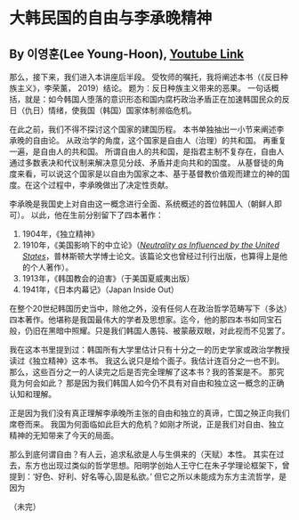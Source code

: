 # 大韩民国的自由与李承晚精神
## By 이영훈(Lee Young-Hoon), [Youtube Link](https://www.youtube.com/watch?v=SPTceqAuhaM&t=996s)


那么，接下来，我们进入本讲座后半段。
受牧师的嘱托，我将阐述本书（《反日种族主义》，李荣薰， 2019）结论。
题为：反日种族主义带来的恶果。
一句话概括，就是：如今韩国人堕落的意识形态和国内腐朽政治矛盾正在加速韩国民众的反日（仇日）情绪，使我国（韩国）国家体制濒临危机。

在此之前，我们不得不探讨这个国家的建国历程。
本书单独抽出一小节来阐述李承晚的自由论。
从政治学的角度，这个国家是自由人（治理）的共和国。
再重复一遍，是自由人的共和国。
所谓自由人的共和国，是指君主制不复存在，自由人通过多数表决和代议制来解决意见分歧、矛盾并走向共和的国度。
从基督徒的角度来看，可以说这个国家是以自由为国家之本、基于基督教价值观而建立的神的国度。在这个过程中，李承晚做出了决定性贡献。

李承晚是我国史上对自由这一概念进行全面、系统概述的首位韩国人（朝鲜人即可）。
以此，他在生前分别留下了四本著作：
1) 1904年，《独立精神》
2) 1910年，《美国影响下的中立论》（[_Neutrality as Influenced by the United States_](https://archive.org/details/neutralityasinf00rheegoog/page/n1)，普林斯顿大学博士论文。该篇论文也曾经过刊行出版，也算得上是他的个人著作）。
3) 1913年，《韩国教会的迫害》（于美国夏威夷出版）
4) 1941年，《日本内幕记》（Japan Inside Out）

在整个20世纪韩国历史当中，除他之外，没有任何人在政治哲学范畴写下（多达）四本著作。他堪称是我国最伟大的学者及思想家。迄今，他的那四本书如同宝石般，仍旧在黑暗中照耀。只是我们韩国人愚钝、被蒙蔽双眼，对此视而不见罢了。

我在这本书里提到过：韩国所有大学里估计只有十分之一的历史学家或政治学教授读过《独立精神》这本书。
我这么说只是给个面子。我估计连百分之一也不到。那么，这些百分之一的人读完之后是否完全理解了这本书？我的答案是不。
那究竟为何会如此？
那是因为我们韩国人如今仍不具有对自由和独立这一概念的正确认知和理解。

正是因为我们没有真正理解李承晚所主张的自由和独立的真谛，亡国之殃正向我们席卷而来。
我国为何面临如此巨大的危机？如刚才所说，正是我们对自由、独立精神的无知带来了今天的局面。

那么到底何谓自由？有人云，追求私欲是人与生俱来的（天赋）本性。
其实在过去，东方也出现过类似的哲学思想。阳明学创始人王守仁在朱子学理论框架下，曾提到：‘好色、好利、好名等心,固是私欲。’
但它之所以未能成为东方主流哲学，是因为





（未完）


